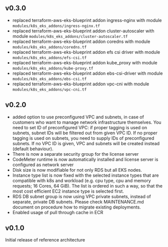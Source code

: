 ## v0.3.0

- replaced terraform-aws-eks-blueprint addon ingress-nginx with module `modules/k8s_eks_addons/ingress-nginx.tf`
- replaced terraform-aws-eks-blueprint addon cluster-autoscaler with module `modules/k8s_eks_addons/cluster-autoscaler.tf`
- replaced terraform-aws-eks-blueprint addon coredns with module `modules/k8s_eks_addons/coredns.tf`
- replaced terraform-aws-eks-blueprint addon efs csi driver with module `modules/k8s_eks_addons/efs-csi.tf`
- replaced terraform-aws-eks-blueprint addon kube_proxy with module `modules/k8s_eks_addons/kube-proxy.tf`
- replaced terraform-aws-eks-blueprint addon ebs-csi-driver with module `modules/k8s_eks_addons/ebs-csi.tf`
- replaced terraform-aws-eks-blueprint addon vpc-cni with module `modules/k8s_eks_addons/vpc-cni.tf`

## v0.2.0

- added option to use preconfigured VPC and subnets, in case of customers who
want to manage network infrastructure themselves. You need to set ID of
preconfigured VPC: if proper tagging is used on subnets, subnet IDs will be
filtered out from given VPC ID. If no proper tagging is used on subnets, you
need to supply IDs of preconfigured subnets. If no VPC ID is given, VPC and
subnets will be created instead (default behaviour).
- There is now a separate security group for the license server
- CodeMeter runtime is now automatically installed and license server is
configured as network server
- Disk size is now modifiable for not only RDS but all EKS nodes.
- Instance type list is now fixed with the selected instance types that are
compatible with k8s and workload (e.g. cpu type, cpu and memory requests;
16 Cores, 64 GiB). The list is ordered in such a way, so that the most cost
efficient EC2 instance type is selected first.
- RDS DB subnet group is now using VPC private subnets, instead of separate,
private DB subnets. Please check MAINTENANCE.md document on procedure how to
migrate existing deployments.
- Enabled usage of pull through cache in ECR

## v0.1.0

Initial release of reference architecture
